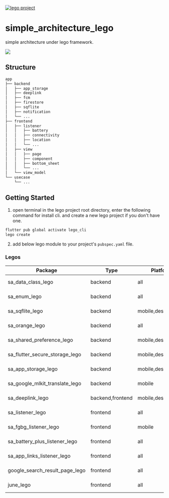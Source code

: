 [![lego project](https://img.shields.io/badge/powered%20by-lego-blue?logo=github)](https://github.com/melodysdreamj/lego)

# simple_architecture_lego
simple architecture under lego framework.

![](https://github.com/melodysdreamj/simple_architecture_lego/assets/21379657/03667106-144f-4720-966c-838f4323e0b6)

## Structure
```bash
app
├── backend
│   ├── app_storage
│   ├── deeplink
│   ├── fcm
│   ├── firestore
│   ├── sqflite
│   ├── notification
│   └── ...
├── frontend
│   ├── listener
│   │   ├── battery
│   │   ├── connectivity
│   │   ├── location
│   │   └── ...
│   ├── view
│   │   ├── page
│   │   ├── component
│   │   ├── bottom_sheet
│   │   └── ...
│   └── view_model
└── usecase
    └── ...
```


## Getting Started
1. open terminal in the lego project root directory, enter the following command for install cli. and create a new lego project if you don't have one.
```bash
flutter pub global activate lego_cli
lego create
```

2. add below lego module to your project's `pubspec.yaml` file.


### Legos

| Package                    | Type             | Platform          | Version                                                                                           |
|----------------------------|------------------|-------------------|---------------------------------------------------------------------------------------------------|
| sa_data_class_lego            | backend          | all               | [![pub package](https://img.shields.io/pub/v/sa_data_class_lego.svg)](https://pub.dartlang.org/packages/sa_data_class_lego) |
| sa_enum_lego                  | backend          | all               | [![pub package](https://img.shields.io/pub/v/sa_enum_lego.svg)](https://pub.dartlang.org/packages/sa_enum_lego) |
| sa_sqflite_lego               | backend          | mobile,desktop    | [![pub package](https://img.shields.io/pub/v/sa_sqflite_lego.svg)](https://pub.dartlang.org/packages/sa_sqflite_lego) |
| sa_orange_lego                | backend          | all               | [![pub package](https://img.shields.io/pub/v/sa_orange_lego.svg)](https://pub.dartlang.org/packages/sa_orange_lego) |
| sa_shared_preference_lego      | backend          | mobile,desktop,web | [![pub package](https://img.shields.io/pub/v/sa_shared_preference_lego.svg)](https://pub.dartlang.org/packages/sa_shared_preference_lego) |
| sa_flutter_secure_storage_lego | backend          | mobile,desktop,web | [![pub package](https://img.shields.io/pub/v/sa_flutter_secure_storage_lego.svg)](https://pub.dartlang.org/packages/sa_flutter_secure_storage_lego) |
| sa_app_storage_lego   | backend          | mobile,desktop,web | [![pub package](https://img.shields.io/pub/v/sa_app_storage_lego.svg)](https://pub.dartlang.org/packages/sa_app_storage_lego) |
| sa_google_mlkit_translate_lego | backend          | mobile | [![pub package](https://img.shields.io/pub/v/sa_google_mlkit_translate_lego.svg)](https://pub.dartlang.org/packages/sa_google_mlkit_translate_lego) |
| sa_deeplink_lego      | backend,frontend | mobile,desktop    | [![pub package](https://img.shields.io/pub/v/sa_deeplink_lego.svg)](https://pub.dartlang.org/packages/sa_deeplink_lego) |
| sa_listener_lego               | frontend  | all               | [![pub package](https://img.shields.io/pub/v/sa_listener_lego.svg)](https://pub.dartlang.org/packages/sa_listener_lego) |
| sa_fgbg_listener_lego          | frontend  | mobile            | [![pub package](https://img.shields.io/pub/v/sa_fgbg_listener_lego.svg)](https://pub.dartlang.org/packages/sa_fgbg_listener_lego) |
| sa_battery_plus_listener_lego  | frontend  | all            | [![pub package](https://img.shields.io/pub/v/sa_battery_plus_listener_lego.svg)](https://pub.dartlang.org/packages/sa_battery_plus_listener_lego) |
| sa_app_links_listener_lego     | frontend  | all            | [![pub package](https://img.shields.io/pub/v/sa_app_links_listener_lego.svg)](https://pub.dartlang.org/packages/sa_app_links_listener_lego) |
| google_search_result_page_lego | frontend  | all               | [![pub package](https://img.shields.io/pub/v/google_search_result_page_lego.svg)](https://pub.dartlang.org/packages/google_search_result_page_lego) |
| june_lego | frontend  | all               | [![pub package](https://img.shields.io/pub/v/june_lego.svg)](https://pub.dartlang.org/packages/june_lego) |
















